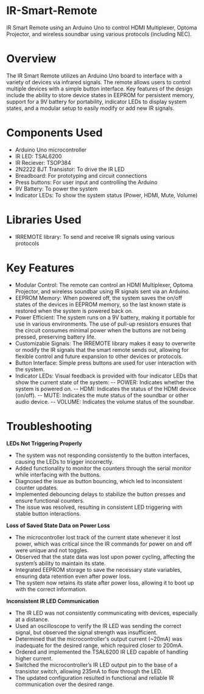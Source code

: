 # IR-Smart-Remote
IR Smart Remote using an Arduino Uno to control HDMI Multiplexer, Optoma Projector, and wireless soundbar using various protocols (including NEC).

# Overview
The IR Smart Remote utilizes an Arduino Uno board to interface with a variety of devices via infrared signals. The remote allows users to control multiple devices with a simple button interface. Key features of the design include the ability to store device states in EEPROM for persistent memory, support for a 9V battery for portability, indicator LEDs to display system states, and a modular setup to easily modify or add new IR signals.

# Components Used
- Arduino Uno microcontroller
- IR LED: TSAL6200
- IR Reciever: TSOP384
- 2N2222 BJT Transistor: To drive the IR LED
- Breadboard: For prototyping and circuit connections
- Press buttons: For user input and controlling the Arduino
- 9V Battery: To power the system
- Indicator LEDs: To show the system status (Power, HDMI, Mute, Volume)

# Libraries Used
- IRREMOTE library: To send and receive IR signals using various protocols

# Key Features
- Modular Control: The remote can control an HDMI Multiplexer, Optoma Projector, and wireless soundbar using IR signals sent via an Arduino.
- EEPROM Memory: When powered off, the system saves the on/off states of the devices in EEPROM memory, so the last known state is restored when the system is powered back on.
- Power Efficient: The system runs on a 9V battery, making it portable for use in various environments. The use of pull-up resistors ensures that the circuit consumes minimal power when the buttons are not being pressed, preserving battery life.
- Customizable Signals: The IRREMOTE library makes it easy to overwrite or modify the IR signals that the smart remote sends out, allowing for flexible control and future expansion to other devices or protocols.
- Button Interface: Simple press buttons are used for user interaction with the system.
- Indicator LEDs: Visual feedback is provided with four indicator LEDs that show the current state of the system: -- POWER: Indicates whether the system is powered on. -- HDMI: Indicates the status of the HDMI device (on/off). -- MUTE: Indicates the mute status of the soundbar or other audio device. -- VOLUME: Indicates the volume status of the soundbar.

# Troubleshooting

**LEDs Not Triggering Properly** 
- The system was not responding consistently to the button interfaces, causing the LEDs to trigger incorrectly.
- Added functionality to monitor the counters through the serial monitor while interfacing with the buttons.
- Diagnosed the issue as button bouncing, which led to inconsistent counter updates.
- Implemented debouncing delays to stabilize the button presses and ensure functional counters.
- The issue was resolved, resulting in consistent LED triggering with stable button interactions.

**Loss of Saved State Data on Power Loss**
- The microcontroller lost track of the current state whenever it lost power, which was critical since the IR commands for power on and off were unique and not toggles.
- Observed that the state data was lost upon power cycling, affecting the system’s ability to maintain its state.
- Integrated EEPROM storage to save the necessary state variables, ensuring data retention even after power loss.
- The system now retains its state after power loss, allowing it to boot up with the correct information.

**Inconsistent IR LED Communication**
- The IR LED was not consistently communicating with devices, especially at a distance.
- Used an oscilloscope to verify the IR LED was sending the correct signal, but observed the signal strength was insufficient.
- Determined that the microcontroller's output current (~20mA) was inadequate for the desired range, which required closer to 200mA.
- Ordered and implemented the TSAL6200 IR LED capable of handling higher current.
- Switched the microcontroller’s IR LED output pin to the base of a transistor switch, allowing 235mA to flow through the LED.
- The updated configuration resulted in functional and reliable IR communication over the desired range.
